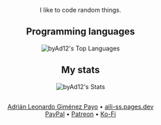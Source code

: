 <div align="center">
  
I like to code random things.

## Programming languages
![byAd12's Top Languages](https://github-readme-stats.vercel.app/api/top-langs/?username=byAd12&theme=tokyonight&show_icons=true&hide_border=false&layout=compact)

## My stats
![byAd12's Stats](https://github-readme-stats.vercel.app/api?username=byAd12&theme=tokyonight&show_icons=true&hide_border=false&count_private=true)


## 
<p align="center">
  <a href="https://byad12.pages.dev" target="_blank_">Adrián Leonardo Giménez Payo</a>  •  <a href="https://aili-ss.pages.dev" target="_blank_">aili-ss.pages.dev</a>
  <br>
  <a href="https://www.paypal.com/donate/?hosted_button_id=9D8YV9UW5LYKQ" target="_blank_">PayPal</a>  •  <a href="https://www.patreon.com/c/byAd12" target="_blank_">Patreon</a>  •  <a href="https://ko-fi.com/byad12" target="_blank_">Ko-Fi</a>
</p>

</div>

